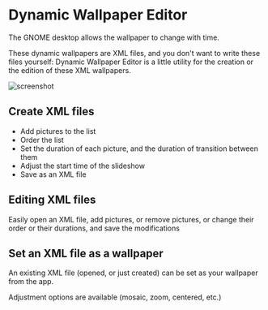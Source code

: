 # Dynamic Wallpaper Editor

The GNOME desktop allows the wallpaper to change with time.

These dynamic wallpapers are XML files, and you don't want to write these files yourself: Dynamic Wallpaper Editor is a little utility for the creation or the edition of these XML wallpapers.

![screenshot](https://i.imgur.com/QW58lva.png)

## Create XML files

- Add pictures to the list
- Order the list
- Set the duration of each picture, and the duration of transition between them
- Adjust the start time of the slideshow
- Save as an XML file

## Editing XML files

Easily open an XML file, add pictures, or remove pictures, or change their order or their durations, and save the modifications

## Set an XML file as a wallpaper

An existing XML file (opened, or just created) can be set as your wallpaper from the app.

Adjustment options are available (mosaic, zoom, centered, etc.)

